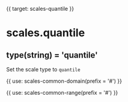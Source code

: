 {{ target: scales-quantile }}

# scales.quantile

## type(string) = 'quantile'

Set the scale type to `quantile`

{{ use: scales-common-domain(prefix = '#') }}

{{ use: scales-common-range(prefix = '#') }}